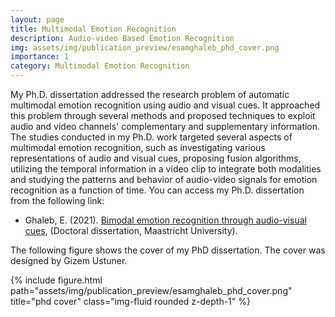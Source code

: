 ```yaml
---
layout: page
title: Multimodal Emotion Recognition
description: Audio-video Based Emotion Recognition
img: assets/img/publication_preview/esamghaleb_phd_cover.png
importance: 1
category: Multimodal Emotion Recognition
---
```

My Ph.D. dissertation addressed the research problem of automatic multimodal emotion recognition using audio and visual cues. It approached this problem through several methods and proposed techniques to exploit audio and video channels' complementary and supplementary information. The studies conducted in my Ph.D. work targeted several aspects of multimodal emotion recognition, such as investigating various representations of audio and visual cues, proposing fusion algorithms, utilizing the temporal information in a video clip to integrate both modalities and studying the patterns and behavior of audio-video signals for emotion recognition as a function of time. You can access my Ph.D. dissertation from the following link:

* Ghaleb, E. (2021). [Bimodal emotion recognition through audio-visual cues](https://cris.maastrichtuniversity.nl/en/publications/bimodal-emotion-recognition-through-audio-visual-cues), (Doctoral dissertation, Maastricht University).

The following figure shows the cover of my PhD dissertation. The cover was designed by Gizem Ustuner.

<div class="row">
    <div class="col-sm mt-3 mt-md-0">
        {% include figure.html path="assets/img/publication_preview/esamghaleb_phd_cover.png" title="phd cover" class="img-fluid rounded z-depth-1" %}
    </div>
</div>
